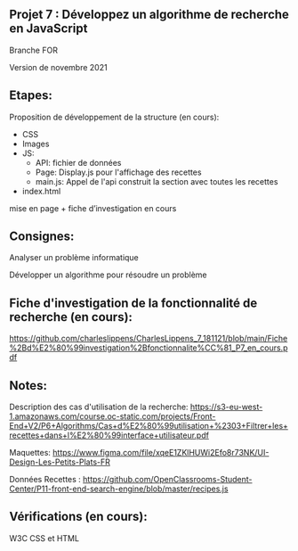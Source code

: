 

## Projet 7 : Développez un algorithme de recherche en JavaScript
Branche FOR


Version de novembre 2021


## Etapes:

Proposition de développement de la structure (en cours):
- CSS
- Images
- JS: 
  - API: fichier de données
  - Page: Display.js pour l'affichage des recettes
  - main.js: Appel de l'api construit la section avec toutes les recettes
- index.html

mise en page + fiche d’investigation en cours


## Consignes:

Analyser un problème informatique

Développer un algorithme pour résoudre un problème

## Fiche d'investigation de la fonctionnalité de recherche (en cours):

https://github.com/charleslippens/CharlesLippens_7_181121/blob/main/Fiche%2Bd%E2%80%99investigation%2Bfonctionnalite%CC%81_P7_en_cours.pdf


## Notes:

Description des cas d'utilisation de la recherche: https://s3-eu-west-1.amazonaws.com/course.oc-static.com/projects/Front-End+V2/P6+Algorithms/Cas+d%E2%80%99utilisation+%2303+Filtrer+les+recettes+dans+l%E2%80%99interface+utilisateur.pdf

Maquettes: https://www.figma.com/file/xqeE1ZKlHUWi2Efo8r73NK/UI-Design-Les-Petits-Plats-FR

Données Recettes : https://github.com/OpenClassrooms-Student-Center/P11-front-end-search-engine/blob/master/recipes.js

## Vérifications (en cours):

W3C CSS et HTML
